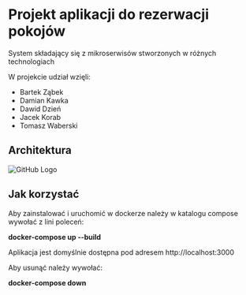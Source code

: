 # Projekt aplikacji do rezerwacji pokojów

System składający się z mikroserwisów stworzonych w różnych technologiach

W projekcie udział wzięli:
- Bartek Ząbek
- Damian Kawka
- Dawid Dzień
- Jacek Korab
- Tomasz Waberski

## Architektura

![GitHub Logo](https://scontent-waw1-1.xx.fbcdn.net/v/t1.15752-9/83891513_211122606723579_3987858167760420864_n.png?_nc_cat=102&_nc_ohc=6x9MN0r7u64AX8Z5I2v&_nc_ht=scontent-waw1-1.xx&oh=5e556c9dd5bd91cce13ab17a590d86f7&oe=5ECA34AD)

## Jak korzystać

Aby zainstalować i uruchomić w dockerze należy w katalogu compose wywołać z lini poleceń:

**docker-compose up --build**

Aplikacja jest domyślnie dostępna pod adresem http://localhost:3000

Aby usunąć należy wywołać:

**docker-compose down**

